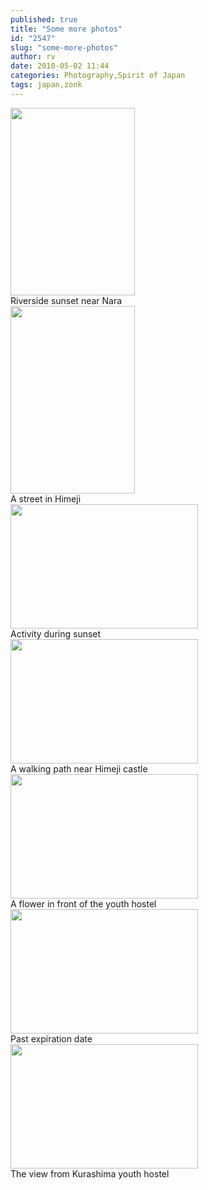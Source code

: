 ```yaml
---
published: true
title: "Some more photos"
id: "2547"
slug: "some-more-photos"
author: rv
date: 2010-05-02 11:44
categories: Photography,Spirit of Japan
tags: japan,zonk
---
```

<div class="caption">
<a href="https://s3.amazonaws.com/cfwblog/uploads/2010/05/img_9400.jpg"><img class="size-medium wp-image-2548" title="IMG_9400" src="https://s3.amazonaws.com/cfwblog/uploads/2010/05/img_9400.jpg?w=199" alt="" width="199" height="300" /></a>
<div class="caption-text">Riverside sunset near Nara</div>
</div>

<div class="caption">
<a href="https://s3.amazonaws.com/cfwblog/uploads/2010/05/img_9848.jpg"><img class="size-medium wp-image-2549" title="IMG_9848" src="https://s3.amazonaws.com/cfwblog/uploads/2010/05/img_9848.jpg?w=199" alt="" width="199" height="300" /></a>
<div class="caption-text">A street in Himeji</div>
</div>

<div class="caption">
<a href="https://s3.amazonaws.com/cfwblog/uploads/2010/05/img_9853.jpg"><img class="size-medium wp-image-2550" title="IMG_9853" src="https://s3.amazonaws.com/cfwblog/uploads/2010/05/img_9853.jpg?w=300" alt="" width="300" height="199" /></a>
<div class="caption-text">Activity during sunset</div>
</div>

<div class="caption">
<a href="https://s3.amazonaws.com/cfwblog/uploads/2010/05/img_9888.jpg"><img class="size-medium wp-image-2551" title="IMG_9888" src="https://s3.amazonaws.com/cfwblog/uploads/2010/05/img_9888.jpg?w=300" alt="" width="300" height="199" /></a>
<div class="caption-text">A walking path near Himeji castle</div>
</div>

<div class="caption">
<a href="https://s3.amazonaws.com/cfwblog/uploads/2010/05/img_9923.jpg"><img class="size-medium wp-image-2552" title="IMG_9923" src="https://s3.amazonaws.com/cfwblog/uploads/2010/05/img_9923.jpg?w=300" alt="" width="300" height="199" /></a>
<div class="caption-text">A flower in front of the youth hostel</div>
</div>

<div class="caption">
<a href="https://s3.amazonaws.com/cfwblog/uploads/2010/05/img_9928.jpg"><img class="size-medium wp-image-2553" title="IMG_9928" src="https://s3.amazonaws.com/cfwblog/uploads/2010/05/img_9928.jpg?w=300" alt="" width="300" height="199" /></a>
<div class="caption-text">Past expiration date</div>
</div>

<div class="caption">
<a href="https://s3.amazonaws.com/cfwblog/uploads/2010/05/img_9955.jpg"><img class="size-medium wp-image-2554" title="IMG_9955" src="https://s3.amazonaws.com/cfwblog/uploads/2010/05/img_9955.jpg?w=300" alt="" width="300" height="199" /></a>
<div class="caption-text">The view from Kurashima youth hostel</div>
</div>